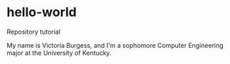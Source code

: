 # hello-world
Repository tutorial

My name is Victoria Burgess, and I'm a sophomore Computer Engineering major at the University of Kentucky.

